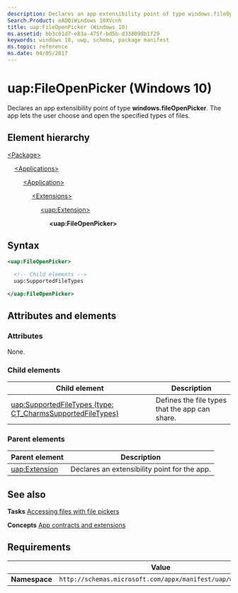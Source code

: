 ```yaml
---
description: Declares an app extensibility point of type windows.fileOpenPicker (Windows 10).
Search.Product: eADQiWindows 10XVcnh
title: uap:FileOpenPicker (Windows 10)
ms.assetid: bb3c01d7-e83a-475f-bd5b-d338098b1f29
keywords: windows 10, uwp, schema, package manifest
ms.topic: reference
ms.date: 04/05/2017
---
```


# uap:FileOpenPicker (Windows 10)

Declares an app extensibility point of type **windows.fileOpenPicker**. The app lets the user choose and open the specified types of files.

## Element hierarchy

[\<Package\>](element-package.md)

&nbsp;&nbsp;&nbsp;&nbsp;[\<Applications\>](element-applications.md)

&nbsp;&nbsp;&nbsp;&nbsp; &nbsp;&nbsp;&nbsp;&nbsp;[\<Application\>](element-application.md)

&nbsp;&nbsp;&nbsp;&nbsp; &nbsp;&nbsp;&nbsp;&nbsp; &nbsp;&nbsp;&nbsp;&nbsp;[\<Extensions\>](element-extensions.md)

&nbsp;&nbsp;&nbsp;&nbsp; &nbsp;&nbsp;&nbsp;&nbsp; &nbsp;&nbsp;&nbsp;&nbsp; &nbsp;&nbsp;&nbsp;&nbsp;[\<uap:Extension\>](element-uap-extension.md)

&nbsp;&nbsp;&nbsp;&nbsp; &nbsp;&nbsp;&nbsp;&nbsp; &nbsp;&nbsp;&nbsp;&nbsp; &nbsp;&nbsp;&nbsp;&nbsp; &nbsp;&nbsp;&nbsp;&nbsp;**\<uap:FileOpenPicker\>**

## Syntax

```xml
<uap:FileOpenPicker>

  <!-- Child elements -->
  uap:SupportedFileTypes

</uap:FileOpenPicker>
```

## Attributes and elements

### Attributes

None.

### Child elements

| Child element | Description |
|-|-|
| [uap:SupportedFileTypes (type: CT_CharmsSupportedFileTypes)](element-2-uap-supportedfiletypes.md) | Defines the file types that the app can share. |

### Parent elements

| Parent element | Description |
|-|-|
| [uap:Extension](element-uap-extension.md) | Declares an extensibility point for the app. |

## See also

**Tasks**
[Accessing files with file pickers](/previous-versions/windows/apps/hh465174(v=win.10))

**Concepts**
[App contracts and extensions](/previous-versions/windows/apps/hh464906(v=win.10))

## Requirements

|   | Value |
|--|--|
| **Namespace** | `http://schemas.microsoft.com/appx/manifest/uap/windows10` |
